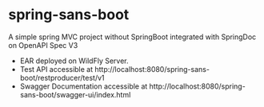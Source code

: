 # spring-sans-boot
A simple spring MVC project without SpringBoot integrated with SpringDoc on OpenAPI Spec V3

- EAR deployed on WildFly Server.
- Test API accessible at http://localhost:8080/spring-sans-boot/restproducer/test/v1
- Swagger Documentation accessible at http://localhost:8080/spring-sans-boot/swagger-ui/index.html